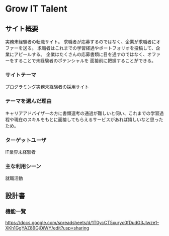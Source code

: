 # Grow IT Talent

## サイト概要
実務未経験者の転職サイト。
求職者が応募するのではなく、企業が求職者にオファーを送る。
求職者はこれまでの学習経過やポートフォリオを投稿して、企業にアピールする。
企業はたくさんの応募書類に目を通すのではなく、オファーをすることで未経験者のポテンシャルを
面接前に把握することができる。

### サイトテーマ
プログラミング実務未経験者の採用サイト

### テーマを選んだ理由
キャリアアドバイザーの方に書類選考の通過が難しいと伺い、これまでの学習過程や現在のスキルをもとに面接してもらえるサービスがあれば嬉しいなと思ったため。

### ターゲットユーザ
IT業界未経験者

### 主な利用シーン
就職活動

## 設計書

### 機能一覧
https://docs.google.com/spreadsheets/d/1T0ycCT5xuryc0fDudG3Jlwze1-XKh1GgYAZ89GjOiWY/edit?usp=sharing


